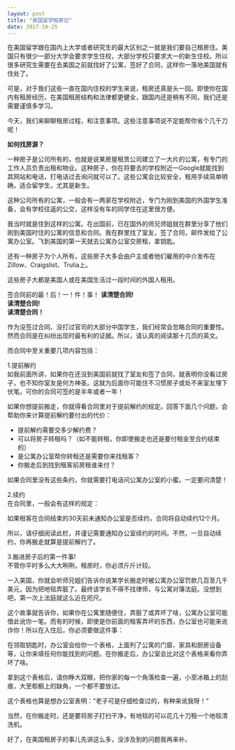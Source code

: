 ```yaml
---
layout: post
title: "美国留学租房记"
date: 2017-10-25
---
```


在美国留学跟在国内上大学或者研究生的最大区别之一就是我们要自己租房住。美国只有很少一部分大学会要求学生住校，大部分学校只要求大一的新生住校。所以很多研究生需要在去美国之前就找好了公寓，签好了合同，这样你一落地美国就有住处了。

可是，对于我们这些一直在国内住校的学生来说，租房还真是头一回。即使你在国内有租房经历，在美国租房结构和法律都更健全，跟国内还是稍有不同，我们还是需要谨慎多学习。

今天，我们来聊聊租房过程，和注意事项。这些注意事项说不定能帮你省个几千刀呢！

**如何找房源？**

一种房子是公司所有的，也就是说某房屋租赁公司建立了一大片的公寓，有专门的工作人员负责出租和物业。这种房子，你在将要去的学校附近一Google就能找到其网站和电话，打电话过去询问就可以了。这些公寓会比较安全，租用手续简单明确，适合留学生，尤其是新生。

这种公司所有的公寓，一般会有一两家在学校附近，专门为刚到美国的外国学生准备，会有学校往返的公交，这样没有车的同学住在这里很方便。

我当时就是住到这样的公寓。在出国前，已在国外的师兄师姐就在群里分享了他们刚到美国时住的公寓的信息和合同。我在群里找了室友，签了合同，邮件发给了公寓办公室。飞到美国的第一天就去公寓办公室交房租，拿钥匙。

还有一种房子为个人所有，这些房子大多会由户主或者他们雇用的中介发布在Zillow、Craigslist、Trulia上。

这些房子大都是美国人或在美国生活过一段时间的外国人租用。

签合同前的最！后！一！件！事！
**读清楚合同!  
读清楚合同!  
读清楚合同！**

作为没签过合同、没打过官司的大部分中国学生，我们经常会忽略合同的重要性。然而合同是在纠纷出现时最有利的证据。所以，请认真的阅读那十几页的英文。

而合同中至关重要几项内容包括：

1.提前解约  
如我前面所讲，如果你在还没到美国前就找了室友和签了合同，就表明你没看过房子，也不知你室友是何方神圣。这就为后面你可能住不习惯房子或处不来室友埋下伏笔。可你的合同可签的是半年或者一年！

如果你想提前搬走，你就得看合同里对于提前解约的规定。回答下面几个问题，会帮助你来计算提前解约要付出的代价：
* 提前解约需要交多少解约费？
* 可以将房子转租吗？（如不能转租，你即使搬走也还是要付租金至合约结束的）
* 是公寓办公室帮你转租还是需要你来找租客？
* 你搬走后到找到租客前房租谁来付？

如果合同里没有这些条约，你就需要打电话问公寓办公室的小蜜。一定要问清楚！

2.续约  
在合同里，一般会有这样的规定：

如果租客在合同结束的30天前未通知办公室是否续约，合同将自动续约12个月。

所以，请仔细阅读此栏，并谨记需要通知办公室续约的时间。不然，一旦自动续约，你再搬走就算是提前解约了。

3.搬进房子后的第一件事!  
不管你平时多么大大咧咧，租房时，你必须斤斤计较。

一入美国，你就会听师兄姐们告诉你说某学长搬走时被公寓办公室罚款几百至几千美元，因为把地毯弄脏了。最终该学长不得不找律师，与公寓对簿法庭。没想到吧，第一次上法庭就这么近在咫尺。

这个故事就告诉你，如果你在公寓里随便住，弄脏了或弄坏了啥，公寓办公室可能借此讹你一笔。而有的时候，即使是你前面的租客弄坏的东西，办公室也可能来讹诈你！所以在入住后，你必须要做这件事：

在领取钥匙时，办公室会给你一个表格，上面列了公寓的门窗、家具和厨房设备等，让你来填任何你能找到的问题。在你搬走后，办公室会比对这个表格来看你弄坏了啥。

拿到这个表格后，请你睁大双眼，把你家的每一个角落检查一遍，小至冰箱上的刮痕，大至柜橱上的缺角，一个都不要放过。

这个表格也算是想办公室表明：“老子可是仔细检查过的，有种来讹我呀！”

当然，在你搬走时，还是要将房子打扫干净，有地毯的可以花几十刀租一个地毯清洗机。

好了，在美国租房子的事儿先讲这么多，没涉及到的问题我再来补。
